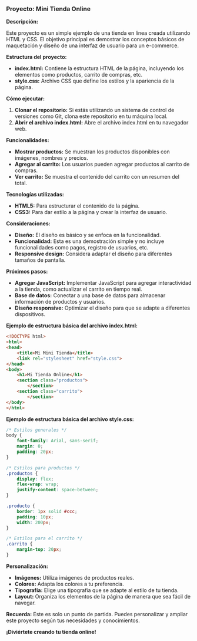 ### Proyecto: Mini Tienda Online

**Descripción:**

Este proyecto es un simple ejemplo de una tienda en línea creada utilizando HTML y CSS. El objetivo principal es demostrar los conceptos básicos de maquetación y diseño de una interfaz de usuario para un e-commerce.

**Estructura del proyecto:**

* **index.html:** Contiene la estructura HTML de la página, incluyendo los elementos como productos, carrito de compras, etc.
* **style.css:** Archivo CSS que define los estilos y la apariencia de la página.

**Cómo ejecutar:**

1. **Clonar el repositorio:** Si estás utilizando un sistema de control de versiones como Git, clona este repositorio en tu máquina local.
2. **Abrir el archivo index.html:** Abre el archivo index.html en tu navegador web.

**Funcionalidades:**

* **Mostrar productos:** Se muestran los productos disponibles con imágenes, nombres y precios.
* **Agregar al carrito:** Los usuarios pueden agregar productos al carrito de compras.
* **Ver carrito:** Se muestra el contenido del carrito con un resumen del total.

**Tecnologías utilizadas:**

* **HTML5:** Para estructurar el contenido de la página.
* **CSS3:** Para dar estilo a la página y crear la interfaz de usuario.

**Consideraciones:**

* **Diseño:** El diseño es básico y se enfoca en la funcionalidad.
* **Funcionalidad:** Esta es una demostración simple y no incluye funcionalidades como pagos, registro de usuarios, etc.
* **Responsive design:** Considera adaptar el diseño para diferentes tamaños de pantalla.

**Próximos pasos:**

* **Agregar JavaScript:** Implementar JavaScript para agregar interactividad a la tienda, como actualizar el carrito en tiempo real.
* **Base de datos:** Conectar a una base de datos para almacenar información de productos y usuarios.
* **Diseño responsive:** Optimizar el diseño para que se adapte a diferentes dispositivos.

**Ejemplo de estructura básica del archivo index.html:**

```html
<!DOCTYPE html>
<html>
<head>
    <title>Mi Mini Tienda</title>
    <link rel="stylesheet" href="style.css">
</head>
<body>
    <h1>Mi Tienda Online</h1>
    <section class="productos">
        </section>
    <section class="carrito">
        </section>
</body>
</html>
```

**Ejemplo de estructura básica del archivo style.css:**

```css
/* Estilos generales */
body {
    font-family: Arial, sans-serif;
    margin: 0;
    padding: 20px;
}

/* Estilos para productos */
.productos {
    display: flex;
    flex-wrap: wrap;
    justify-content: space-between;
}

.producto {
    border: 1px solid #ccc;
    padding: 10px;
    width: 200px;
}

/* Estilos para el carrito */
.carrito {
    margin-top: 20px;
}
```

**Personalización:**

* **Imágenes:** Utiliza imágenes de productos reales.
* **Colores:** Adapta los colores a tu preferencia.
* **Tipografía:** Elige una tipografía que se adapte al estilo de tu tienda.
* **Layout:** Organiza los elementos de la página de manera que sea fácil de navegar.

**Recuerda:** Este es solo un punto de partida. Puedes personalizar y ampliar este proyecto según tus necesidades y conocimientos.

**¡Diviértete creando tu tienda online!**

